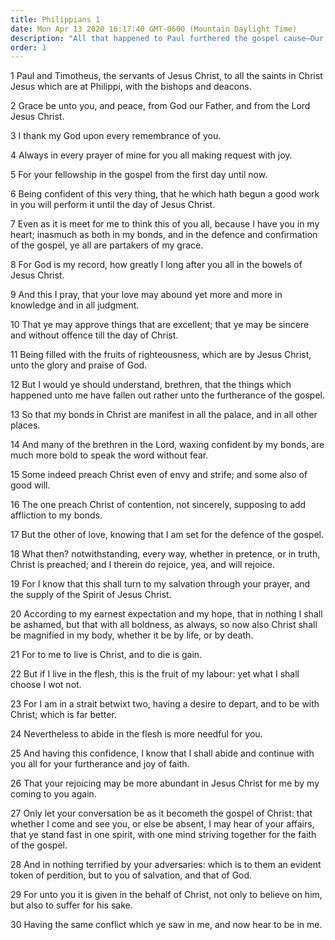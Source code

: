 ```yaml
---
title: Philippians 1
date: Mon Apr 13 2020 16:17:40 GMT-0600 (Mountain Daylight Time)
description: "All that happened to Paul furthered the gospel cause—Our conduct should be worthy of the gospel."
order: 1
---
```


1 Paul and Timotheus, the servants of Jesus Christ, to all the saints in Christ Jesus which are at Philippi, with the bishops and deacons.

2 Grace be unto you, and peace, from God our Father, and from the Lord Jesus Christ.

3 I thank my God upon every remembrance of you.

4 Always in every prayer of mine for you all making request with joy.

5 For your fellowship in the gospel from the first day until now.

6 Being confident of this very thing, that he which hath begun a good work in you will perform it until the day of Jesus Christ.

7 Even as it is meet for me to think this of you all, because I have you in my heart; inasmuch as both in my bonds, and in the defence and confirmation of the gospel, ye all are partakers of my grace.

8 For God is my record, how greatly I long after you all in the bowels of Jesus Christ.

9 And this I pray, that your love may abound yet more and more in knowledge and in all judgment.

10 That ye may approve things that are excellent; that ye may be sincere and without offence till the day of Christ.

11 Being filled with the fruits of righteousness, which are by Jesus Christ, unto the glory and praise of God.

12 But I would ye should understand, brethren, that the things which happened unto me have fallen out rather unto the furtherance of the gospel.

13 So that my bonds in Christ are manifest in all the palace, and in all other places.

14 And many of the brethren in the Lord, waxing confident by my bonds, are much more bold to speak the word without fear.

15 Some indeed preach Christ even of envy and strife; and some also of good will.

16 The one preach Christ of contention, not sincerely, supposing to add affliction to my bonds.

17 But the other of love, knowing that I am set for the defence of the gospel.

18 What then? notwithstanding, every way, whether in pretence, or in truth, Christ is preached; and I therein do rejoice, yea, and will rejoice.

19 For I know that this shall turn to my salvation through your prayer, and the supply of the Spirit of Jesus Christ.

20 According to my earnest expectation and my hope, that in nothing I shall be ashamed, but that with all boldness, as always, so now also Christ shall be magnified in my body, whether it be by life, or by death.

21 For to me to live is Christ, and to die is gain.

22 But if I live in the flesh, this is the fruit of my labour: yet what I shall choose I wot not.

23 For I am in a strait betwixt two, having a desire to depart, and to be with Christ; which is far better.

24 Nevertheless to abide in the flesh is more needful for you.

25 And having this confidence, I know that I shall abide and continue with you all for your furtherance and joy of faith.

26 That your rejoicing may be more abundant in Jesus Christ for me by my coming to you again.

27 Only let your conversation be as it becometh the gospel of Christ: that whether I come and see you, or else be absent, I may hear of your affairs, that ye stand fast in one spirit, with one mind striving together for the faith of the gospel.

28 And in nothing terrified by your adversaries: which is to them an evident token of perdition, but to you of salvation, and that of God.

29 For unto you it is given in the behalf of Christ, not only to believe on him, but also to suffer for his sake.

30 Having the same conflict which ye saw in me, and now hear to be in me.
